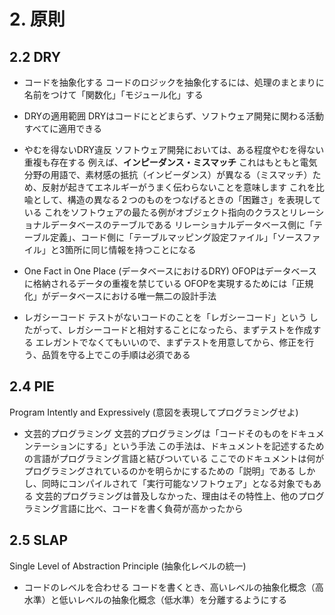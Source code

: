 # 2. 原則
## 2.2 DRY
- コードを抽象化する
  コードのロジックを抽象化するには、処理のまとまりに名前をつけて「関数化」「モジュール化」する

- DRYの適用範囲
  DRYはコードにとどまらず、ソフトウェア開発に関わる活動すべてに適用できる

- やむを得ないDRY違反
  ソフトウェア開発においては、ある程度やむを得ない重複も存在する
  例えば、**インピーダンス・ミスマッチ**
  これはもともと電気分野の用語で、素材感の抵抗（インビーダンス）が異なる（ミスマッチ）ため、反射が起きてエネルギーがうまく伝わらないことを意味します
  これを比喩として、構造の異なる２つのものをつなげるときの「困難さ」を表現している
  これをソフトウェアの最たる例がオブジェクト指向のクラスとリレーショナルデータベースのテーブルである
  リレーショナルデータベース側に「テーブル定義」、コード側に「テーブルマッピング設定ファイル」「ソースファイル」と3箇所に同じ情報を持つことになる

- One Fact in One Place (データベースにおけるDRY)
  OFOPはデータベースに格納されるデータの重複を禁じている
  OFOPを実現するためには「正規化」がデータベースにおける唯一無二の設計手法

- レガシーコード
  テストがないコードのことを「レガシーコード」という
  したがって、レガシーコードと相対することになったら、まずテストを作成する
  エレガントでなくてもいいので、まずテストを用意してから、修正を行う、品質を守る上でこの手順は必須である

## 2.4 PIE
Program Intently and Expressively (意図を表現してプログラミングせよ)
- 文芸的プログラミング
  文芸的プログラミングは「コードそのものをドキュメンテーションにする」という手法
  この手法は、ドキュメントを記述するための言語がプログラミング言語と結びついている
  ここでのドキュメントは何がプログラミングされているのかを明らかにするための「説明」である
  しかし、同時にコンパイルされて「実行可能なソフトウェア」となる対象でもある
  文芸的プログラミングは普及しなかった、理由はその特性上、他のプログラミング言語に比べ、コードを書く負荷が高かったから

## 2.5 SLAP
Single Level of Abstraction Principle (抽象化レベルの統一)
- コードのレベルを合わせる
  コードを書くとき、高いレベルの抽象化概念（高水準）と低いレベルの抽象化概念（低水準）を分離するようにする
